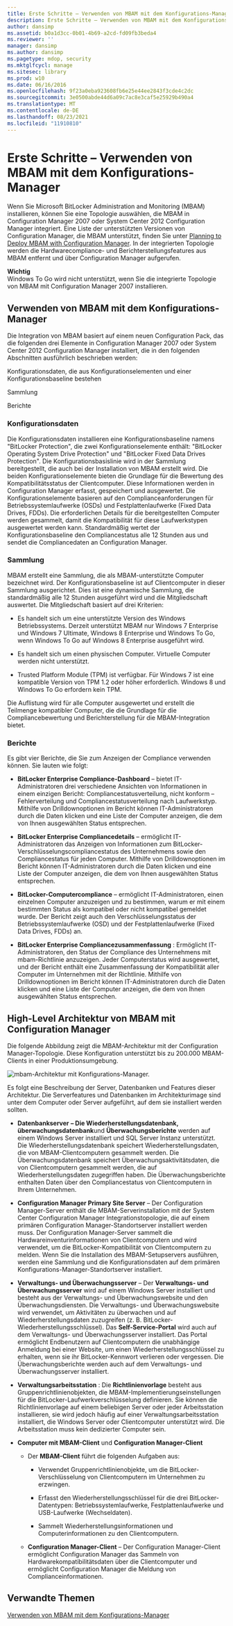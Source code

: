 ```yaml
---
title: Erste Schritte – Verwenden von MBAM mit dem Konfigurations-Manager
description: Erste Schritte – Verwenden von MBAM mit dem Konfigurations-Manager
author: dansimp
ms.assetid: b0a1d3cc-0b01-4b69-a2cd-fd09fb3beda4
ms.reviewer: ''
manager: dansimp
ms.author: dansimp
ms.pagetype: mdop, security
ms.mktglfcycl: manage
ms.sitesec: library
ms.prod: w10
ms.date: 06/16/2016
ms.openlocfilehash: 9f23a0eba923608fb6e25e44ee2843f3cde4c2dc
ms.sourcegitcommit: 3e0500abde44d6a09c7ac8e3caf5e25929b490a4
ms.translationtype: MT
ms.contentlocale: de-DE
ms.lasthandoff: 08/23/2021
ms.locfileid: "11910810"
---
```

# <a name="getting-started---using-mbam-with-configuration-manager"></a>Erste Schritte – Verwenden von MBAM mit dem Konfigurations-Manager


Wenn Sie Microsoft BitLocker Administration and Monitoring (MBAM) installieren, können Sie eine Topologie auswählen, die MBAM in Configuration Manager 2007 oder System Center 2012 Configuration Manager integriert. Eine Liste der unterstützten Versionen von Configuration Manager, die MBAM unterstützt, finden Sie unter [Planning to Deploy MBAM with Configuration Manager](planning-to-deploy-mbam-with-configuration-manager-2.md). In der integrierten Topologie werden die Hardwarecompliance- und Berichterstellungsfeatures aus MBAM entfernt und über Configuration Manager aufgerufen.

**Wichtig**  
Windows To Go wird nicht unterstützt, wenn Sie die integrierte Topologie von MBAM mit Configuration Manager 2007 installieren.

 

## <a name="using-mbam-with-configuration-manager"></a>Verwenden von MBAM mit dem Konfigurations-Manager


Die Integration von MBAM basiert auf einem neuen Configuration Pack, das die folgenden drei Elemente in Configuration Manager 2007 oder System Center 2012 Configuration Manager installiert, die in den folgenden Abschnitten ausführlich beschrieben werden:

Konfigurationsdaten, die aus Konfigurationselementen und einer Konfigurationsbaseline bestehen

Sammlung

Berichte

### <a name="configuration-data"></a>Konfigurationsdaten

Die Konfigurationsdaten installieren eine Konfigurationsbaseline namens "BitLocker Protection", die zwei Konfigurationselemente enthält: "BitLocker Operating System Drive Protection" und "BitLocker Fixed Data Drives Protection". Die Konfigurationsbasislinie wird in der Sammlung bereitgestellt, die auch bei der Installation von MBAM erstellt wird. Die beiden Konfigurationselemente bieten die Grundlage für die Bewertung des Kompatibilitätsstatus der Clientcomputer. Diese Informationen werden in Configuration Manager erfasst, gespeichert und ausgewertet. Die Konfigurationselemente basieren auf den Complianceanforderungen für Betriebssystemlaufwerke (OSDs) und Festplattenlaufwerke (Fixed Data Drives, FDDs). Die erforderlichen Details für die bereitgestellten Computer werden gesammelt, damit die Kompatibilität für diese Laufwerkstypen ausgewertet werden kann. Standardmäßig wertet der Konfigurationsbaseline den Compliancestatus alle 12 Stunden aus und sendet die Compliancedaten an Configuration Manager.

### <a name="collection"></a>Sammlung

MBAM erstellt eine Sammlung, die als MBAM-unterstützte Computer bezeichnet wird. Der Konfigurationsbaseline ist auf Clientcomputer in dieser Sammlung ausgerichtet. Dies ist eine dynamische Sammlung, die standardmäßig alle 12 Stunden ausgeführt wird und die Mitgliedschaft auswertet. Die Mitgliedschaft basiert auf drei Kriterien:

-   Es handelt sich um eine unterstützte Version des Windows Betriebssystems. Derzeit unterstützt MBAM nur Windows 7 Enterprise und Windows 7 Ultimate, Windows 8 Enterprise und Windows To Go, wenn Windows To Go auf Windows 8 Enterprise ausgeführt wird.

-   Es handelt sich um einen physischen Computer. Virtuelle Computer werden nicht unterstützt.

-   Trusted Platform Module (TPM) ist verfügbar. Für Windows 7 ist eine kompatible Version von TPM 1.2 oder höher erforderlich. Windows 8 und Windows To Go erfordern kein TPM.

Die Auflistung wird für alle Computer ausgewertet und erstellt die Teilmenge kompatibler Computer, die die Grundlage für die Compliancebewertung und Berichterstellung für die MBAM-Integration bietet.

### <a name="reports"></a>Berichte

Es gibt vier Berichte, die Sie zum Anzeigen der Compliance verwenden können. Sie lauten wie folgt:

-   **BitLocker Enterprise Compliance-Dashboard** – bietet IT-Administratoren drei verschiedene Ansichten von Informationen in einem einzigen Bericht: Compliancestatusverteilung, nicht konform – Fehlerverteilung und Compliancestatusverteilung nach Laufwerkstyp. Mithilfe von Drilldownoptionen im Bericht können IT-Administratoren durch die Daten klicken und eine Liste der Computer anzeigen, die dem von Ihnen ausgewählten Status entsprechen.

-   **BitLocker Enterprise Compliancedetails** – ermöglicht IT-Administratoren das Anzeigen von Informationen zum BitLocker-Verschlüsselungscompliancestatus des Unternehmens sowie den Compliancestatus für jeden Computer. Mithilfe von Drilldownoptionen im Bericht können IT-Administratoren durch die Daten klicken und eine Liste der Computer anzeigen, die dem von Ihnen ausgewählten Status entsprechen.

-   **BitLocker-Computercompliance** – ermöglicht IT-Administratoren, einen einzelnen Computer anzuzeigen und zu bestimmen, warum er mit einem bestimmten Status als kompatibel oder nicht kompatibel gemeldet wurde. Der Bericht zeigt auch den Verschlüsselungsstatus der Betriebssystemlaufwerke (OSD) und der Festplattenlaufwerke (Fixed Data Drives, FDDs) an.

-   **BitLocker Enterprise Compliancezusammenfassung** : Ermöglicht IT-Administratoren, den Status der Compliance des Unternehmens mit mbam-Richtlinie anzuzeigen. Jeder Computerstatus wird ausgewertet, und der Bericht enthält eine Zusammenfassung der Kompatibilität aller Computer im Unternehmen mit der Richtlinie. Mithilfe von Drilldownoptionen im Bericht können IT-Administratoren durch die Daten klicken und eine Liste der Computer anzeigen, die dem von Ihnen ausgewählten Status entsprechen.

## <a name="high-level-architecture-of-mbam-with-configuration-manager"></a>High-Level Architektur von MBAM mit Configuration Manager


Die folgende Abbildung zeigt die MBAM-Architektur mit der Configuration Manager-Topologie. Diese Konfiguration unterstützt bis zu 200.000 MBAM-Clients in einer Produktionsumgebung.

![mbam-Architektur mit Konfigurations-Manager.](images/mbam2-cmserver.gif)

Es folgt eine Beschreibung der Server, Datenbanken und Features dieser Architektur. Die Serverfeatures und Datenbanken im Architekturimage sind unter dem Computer oder Server aufgeführt, auf dem sie installiert werden sollten.

-   **Datenbankserver** **– Die Wiederherstellungsdatenbank,** **überwachungsdatenbank**und **Überwachungsberichte** werden auf einem Windows Server installiert und SQL Server Instanz unterstützt. Die Wiederherstellungsdatenbank speichert Wiederherstellungsdaten, die von MBAM-Clientcomputern gesammelt werden. Die Überwachungsdatenbank speichert Überwachungsaktivitätsdaten, die von Clientcomputern gesammelt werden, die auf Wiederherstellungsdaten zugegriffen haben. Die Überwachungsberichte enthalten Daten über den Compliancestatus von Clientcomputern in Ihrem Unternehmen.

-   **Configuration Manager Primary Site Server** – Der Configuration Manager-Server enthält die MBAM-Serverinstallation mit der System Center Configuration Manager Integrationstopologie, die auf einem primären Configuration Manager-Standortserver installiert werden muss. Der Configuration Manager-Server sammelt die Hardwareinventurinformationen von Clientcomputern und wird verwendet, um die BitLocker-Kompatibilität von Clientcomputern zu melden. Wenn Sie die Installation des MBAM-Setupservers ausführen, werden eine Sammlung und die Konfigurationsdaten auf dem primären Konfigurations-Manager-Standortserver installiert.

-   **Verwaltungs- und Überwachungsserver** – Der **Verwaltungs- und Überwachungsserver** wird auf einem Windows Server installiert und besteht aus der Verwaltungs- und Überwachungswebsite und den Überwachungsdiensten. Die Verwaltungs- und Überwachungswebsite wird verwendet, um Aktivitäten zu überwachen und auf Wiederherstellungsdaten zuzugreifen (z. B. BitLocker-Wiederherstellungsschlüssel). Das **Self-Service-Portal** wird auch auf dem Verwaltungs- und Überwachungsserver installiert. Das Portal ermöglicht Endbenutzern auf Clientcomputern die unabhängige Anmeldung bei einer Website, um einen Wiederherstellungsschlüssel zu erhalten, wenn sie ihr BitLocker-Kennwort verlieren oder vergessen. Die Überwachungsberichte werden auch auf dem Verwaltungs- und Überwachungsserver installiert.

-   **Verwaltungsarbeitsstation** : Die **Richtlinienvorlage** besteht aus Gruppenrichtlinienobjekten, die MBAM-Implementierungseinstellungen für die BitLocker-Laufwerkverschlüsselung definieren. Sie können die Richtlinienvorlage auf einem beliebigen Server oder jeder Arbeitsstation installieren, sie wird jedoch häufig auf einer Verwaltungsarbeitsstation installiert, die Windows Server oder Clientcomputer unterstützt wird. Die Arbeitsstation muss kein dedizierter Computer sein.

-   **Computer mit MBAM-Client** und **Configuration Manager-Client**

    -   Der **MBAM-Client** führt die folgenden Aufgaben aus:

        -   Verwendet Gruppenrichtlinienobjekte, um die BitLocker-Verschlüsselung von Clientcomputern im Unternehmen zu erzwingen.

        -   Erfasst den Wiederherstellungsschlüssel für die drei BitLocker-Datentypen: Betriebssystemlaufwerke, Festplattenlaufwerke und USB-Laufwerke (Wechseldaten).

        -   Sammelt Wiederherstellungsinformationen und Computerinformationen zu den Clientcomputern.

    -   **Configuration Manager-Client** – Der Configuration Manager-Client ermöglicht Configuration Manager das Sammeln von Hardwarekompatibilitätsdaten über die Clientcomputer und ermöglicht Configuration Manager die Meldung von Complianceinformationen.

## <a name="related-topics"></a>Verwandte Themen


[Verwenden von MBAM mit dem Konfigurations-Manager](using-mbam-with-configuration-manager.md)

 

 





